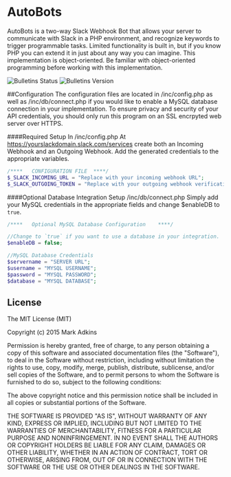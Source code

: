 # AutoBots
AutoBots is a two-way Slack Webhook Bot that allows your server to communicate with Slack in a PHP environment, and recognize keywords to trigger programmable tasks.  Limited functionality is built in, but if you know PHP you can extend it in just about any way you can imagine.  This implementation is object-oriented.  Be familiar with object-oriented programming before working with this implementation.

![Bulletins Status](https://img.shields.io/badge/Status-In%20Progress-0A96B5.svg)
![Bulletins Version](https://img.shields.io/badge/Current%20Version-v0.1.1-043A47.svg)

##Configuration
The configuration files are located in /inc/config.php as well as /inc/db/connect.php if you would like to enable a MySQL database connection in your implementation.  To ensure privacy and security of your API credentials, you should only run this program on an SSL encrpyted web server over HTTPS.

####Required Setup In /inc/config.php
At https://yourslackdomain.slack.com/services create both an Incoming Webhook and an Outgoing Webhook.  Add the generated credentials to the appropriate variables.
```php
/****   CONFIGURATION FILE  ****/
$_SLACK_INCOMING_URL = "Replace with your incoming webhook URL";
$_SLACK_OUTGOING_TOKEN = "Replace with your outgoing webhook verification token";
```

####Optional Database Integration Setup /inc/db/connect.php
Simply add your MySQL credentials in the appropriate fields and change $enableDB to `true`.
```php
/****   Optional MySQL Database Configuration    ****/

//Change to `true` if you want to use a database in your integration.
$enableDB = false;

//MySQL Database Credentials
$servername = "SERVER URL";
$username = "MYSQL USERNAME";
$password = "MYSQL PASSWORD";
$database = "MYSQL DATABASE";
```


## License
The MIT License (MIT)

Copyright (c) 2015 Mark Adkins

Permission is hereby granted, free of charge, to any person obtaining a copy
of this software and associated documentation files (the "Software"), to deal
in the Software without restriction, including without limitation the rights
to use, copy, modify, merge, publish, distribute, sublicense, and/or sell
copies of the Software, and to permit persons to whom the Software is
furnished to do so, subject to the following conditions:

The above copyright notice and this permission notice shall be included in all
copies or substantial portions of the Software.

THE SOFTWARE IS PROVIDED "AS IS", WITHOUT WARRANTY OF ANY KIND, EXPRESS OR
IMPLIED, INCLUDING BUT NOT LIMITED TO THE WARRANTIES OF MERCHANTABILITY,
FITNESS FOR A PARTICULAR PURPOSE AND NONINFRINGEMENT. IN NO EVENT SHALL THE
AUTHORS OR COPYRIGHT HOLDERS BE LIABLE FOR ANY CLAIM, DAMAGES OR OTHER
LIABILITY, WHETHER IN AN ACTION OF CONTRACT, TORT OR OTHERWISE, ARISING FROM,
OUT OF OR IN CONNECTION WITH THE SOFTWARE OR THE USE OR OTHER DEALINGS IN THE
SOFTWARE.
